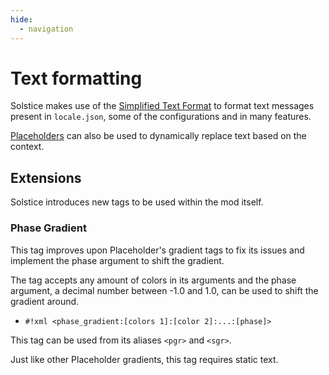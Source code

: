```yaml
---
hide:
  - navigation
---
```


# Text formatting

Solstice makes use of the [Simplified Text Format](https://placeholders.pb4.eu/user/text-format/) to format text messages present in `locale.json`, some of the configurations and in many features.

[Placeholders](https://placeholders.pb4.eu/user/default-placeholders/) can also be used to dynamically replace text based on the context.

## Extensions

Solstice introduces new tags to be used within the mod itself.

### Phase Gradient

This tag improves upon Placeholder's gradient tags to fix its issues and implement the phase argument to shift the gradient.

The tag accepts any amount of colors in its arguments and the phase argument, a decimal number between -1.0 and 1.0, can be used to shift the gradient around.

* `#!xml <phase_gradient:[colors 1]:[color 2]:...:[phase]>`

This tag can be used from its aliases `<pgr>` and `<sgr>`.

Just like other Placeholder gradients, this tag requires static text.